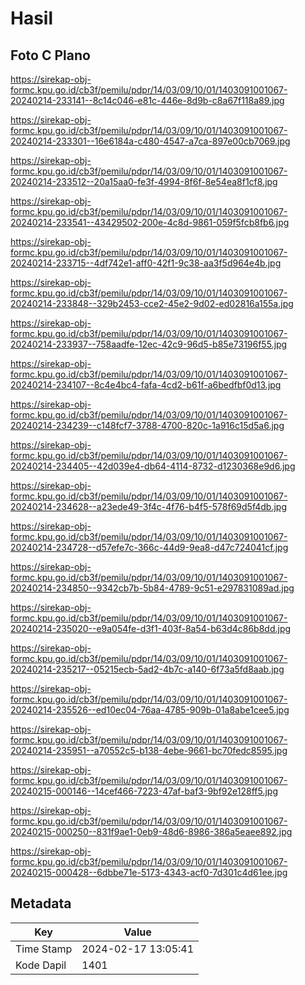 # Hasil

## Foto C Plano

https://sirekap-obj-formc.kpu.go.id/cb3f/pemilu/pdpr/14/03/09/10/01/1403091001067-20240214-233141--8c14c046-e81c-446e-8d9b-c8a67f118a89.jpg

https://sirekap-obj-formc.kpu.go.id/cb3f/pemilu/pdpr/14/03/09/10/01/1403091001067-20240214-233301--16e6184a-c480-4547-a7ca-897e00cb7069.jpg

https://sirekap-obj-formc.kpu.go.id/cb3f/pemilu/pdpr/14/03/09/10/01/1403091001067-20240214-233512--20a15aa0-fe3f-4994-8f6f-8e54ea8f1cf8.jpg

https://sirekap-obj-formc.kpu.go.id/cb3f/pemilu/pdpr/14/03/09/10/01/1403091001067-20240214-233541--43429502-200e-4c8d-9861-059f5fcb8fb6.jpg

https://sirekap-obj-formc.kpu.go.id/cb3f/pemilu/pdpr/14/03/09/10/01/1403091001067-20240214-233715--4df742e1-aff0-42f1-9c38-aa3f5d964e4b.jpg

https://sirekap-obj-formc.kpu.go.id/cb3f/pemilu/pdpr/14/03/09/10/01/1403091001067-20240214-233848--329b2453-cce2-45e2-9d02-ed02816a155a.jpg

https://sirekap-obj-formc.kpu.go.id/cb3f/pemilu/pdpr/14/03/09/10/01/1403091001067-20240214-233937--758aadfe-12ec-42c9-96d5-b85e73196f55.jpg

https://sirekap-obj-formc.kpu.go.id/cb3f/pemilu/pdpr/14/03/09/10/01/1403091001067-20240214-234107--8c4e4bc4-fafa-4cd2-b61f-a6bedfbf0d13.jpg

https://sirekap-obj-formc.kpu.go.id/cb3f/pemilu/pdpr/14/03/09/10/01/1403091001067-20240214-234239--c148fcf7-3788-4700-820c-1a916c15d5a6.jpg

https://sirekap-obj-formc.kpu.go.id/cb3f/pemilu/pdpr/14/03/09/10/01/1403091001067-20240214-234405--42d039e4-db64-4114-8732-d1230368e9d6.jpg

https://sirekap-obj-formc.kpu.go.id/cb3f/pemilu/pdpr/14/03/09/10/01/1403091001067-20240214-234628--a23ede49-3f4c-4f76-b4f5-578f69d5f4db.jpg

https://sirekap-obj-formc.kpu.go.id/cb3f/pemilu/pdpr/14/03/09/10/01/1403091001067-20240214-234728--d57efe7c-366c-44d9-9ea8-d47c724041cf.jpg

https://sirekap-obj-formc.kpu.go.id/cb3f/pemilu/pdpr/14/03/09/10/01/1403091001067-20240214-234850--9342cb7b-5b84-4789-9c51-e297831089ad.jpg

https://sirekap-obj-formc.kpu.go.id/cb3f/pemilu/pdpr/14/03/09/10/01/1403091001067-20240214-235020--e9a054fe-d3f1-403f-8a54-b63d4c86b8dd.jpg

https://sirekap-obj-formc.kpu.go.id/cb3f/pemilu/pdpr/14/03/09/10/01/1403091001067-20240214-235217--05215ecb-5ad2-4b7c-a140-6f73a5fd8aab.jpg

https://sirekap-obj-formc.kpu.go.id/cb3f/pemilu/pdpr/14/03/09/10/01/1403091001067-20240214-235526--ed10ec04-76aa-4785-909b-01a8abe1cee5.jpg

https://sirekap-obj-formc.kpu.go.id/cb3f/pemilu/pdpr/14/03/09/10/01/1403091001067-20240214-235951--a70552c5-b138-4ebe-9661-bc70fedc8595.jpg

https://sirekap-obj-formc.kpu.go.id/cb3f/pemilu/pdpr/14/03/09/10/01/1403091001067-20240215-000146--14cef466-7223-47af-baf3-9bf92e128ff5.jpg

https://sirekap-obj-formc.kpu.go.id/cb3f/pemilu/pdpr/14/03/09/10/01/1403091001067-20240215-000250--831f9ae1-0eb9-48d6-8986-386a5eaee892.jpg

https://sirekap-obj-formc.kpu.go.id/cb3f/pemilu/pdpr/14/03/09/10/01/1403091001067-20240215-000428--6dbbe71e-5173-4343-acf0-7d301c4d61ee.jpg


## Metadata

| Key        | Value               |
| ---------- | ------------------- |
| Time Stamp | 2024-02-17 13:05:41 |
| Kode Dapil | 1401                |



